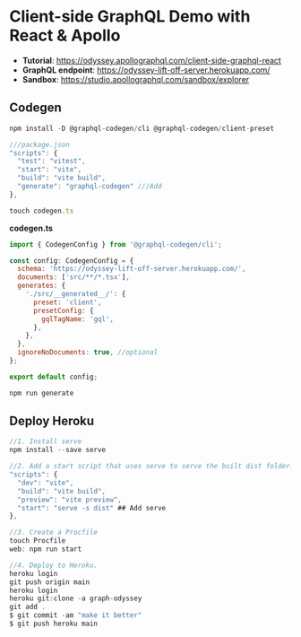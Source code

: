 # Client-side GraphQL Demo with React & Apollo

- **Tutorial**: https://odyssey.apollographql.com/client-side-graphql-react
- **GraphQL endpoint**: https://odyssey-lift-off-server.herokuapp.com/
- **Sandbox**: https://studio.apollographql.com/sandbox/explorer

## Codegen

```js
npm install -D @graphql-codegen/cli @graphql-codegen/client-preset

///package.json
"scripts": {
  "test": "vitest",
  "start": "vite",
  "build": "vite build",
  "generate": "graphql-codegen" ///Add
},

touch codegen.ts
```

**codegen.ts**

```js
import { CodegenConfig } from '@graphql-codegen/cli';

const config: CodegenConfig = {
  schema: 'https://odyssey-lift-off-server.herokuapp.com/',
  documents: ['src/**/*.tsx'],
  generates: {
    './src/__generated__/': {
      preset: 'client',
      presetConfig: {
        gqlTagName: 'gql',
      },
    },
  },
  ignoreNoDocuments: true, //optional
};

export default config;
```

```js
npm run generate
```

## Deploy Heroku

```js
//1. Install serve
npm install --save serve

//2. Add a start script that uses serve to serve the built dist folder.
"scripts": {
  "dev": "vite",
  "build": "vite build",
  "preview": "vite preview",
  "start": "serve -s dist" ## Add serve
},

//3. Create a Procfile
touch Procfile
web: npm run start

//4. Deploy to Heroku.
heroku login
git push origin main
heroku login
heroku git:clone -a graph-odyssey
git add .
$ git commit -am "make it better"
$ git push heroku main
```
